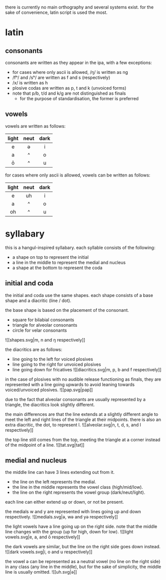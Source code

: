 there is currently no main orthography and several systems exist. for the sake of convenience, latin script is used the most.
# latin
## consonants
consonants are written as they appear in the ipa, with a few exceptions:
- for cases where only ascii is allowed, /ŋ/ is written as ng 
- /fʰ/ and /sʰ/ are written as f and s (respectively)
- /x/ is written as h
- plosive codas are written as p, t and k (unvoiced forms)
- note that p/b, t/d and k/g are not distinguished as finals
	- for the purpose of standardisation, the former is preferred
## vowels
vowels are written as follows:

| light | neut | dark |
| :---: | :--: | :--: |
|   e   |  ə   |  i   |
|   a   |  ^   |  o   |
|   ō   |  ^   |  u   |
for cases where only ascii is allowed, vowels can be written as follows:

| light | neut | dark |
| :---: | :--: | :--: |
|   e   |  uh  |  i   |
|   a   |  ^   |  o   |
|  oh   |  ^   |  u   |

# syllabary
this is a hangul-inspired syllabary.
each syllable consists of the following:
- a shape on top to represent the initial
- a line in the middle to represent the medial and nucleus
- a shape at the bottom to represent the coda

## initial and coda
the initial and coda use the same shapes.
each shape consists of a base shape and a diacritic (line / dot).

the base shape is based on the placement of the consonant.
- square for bilabial consonants
- triangle for alveolar consonants
- circle for velar consonants

![[shapes.svg|m, n and ŋ respectively]]

the diacritics are as follows:
- line going to the left for voiced plosives
- line going to the right for unvoiced plosives
- line going down for fricatives
![[diacritics.svg|m, p, b and f respectively]]

in the case of plosives with no audible release functioning as finals, they are represented with a line going upwards to avoid leaning towards voiced/unvoiced plosives.
![[pap.svg|pap]]

due to the fact that alveolar consonants are usually represented by a triangle, the diacritics look slightly different.

the main differences are that the line extends at a slightly different angle to meet the left and right lines of the triangle at their midpoints. there is also an extra diacritic, the dot, to represent l.
![[alveolar.svg|n, t, d, s, and l respectively]]

the top line still comes from the top, meeting the triangle at a corner instead of the midpoint of a line.
![[tat.svg|tat]]

## medial and nucleus
the middle line can have 3 lines extending out from it.
- the line on the left represents the medial.
- the line in the middle represents the vowel class (high/mid/low).
- the line on the right represents the vowel group (dark/neut/light).

each line can either extend up or down, or not be present.

the medials w and y are represented with lines going up and down respectively.
![[medials.svg|ə, wə and yə respectively]]

the light vowels have a line going up on the right side. note that the middle line changes with the group (up for high, down for low).
![[light vowels.svg|e, a, and ō respectively]]

the dark vowels are similar, but the line on the right side goes down instead.
![[dark vowels.svg|i, o and u respectively]]

the vowel ə can be represented as a neutral vowel (no line on the right side) in any class (any line in the middle), but for the sake of simplicity, the middle line is usually omitted.
![[uh.svg|ə]]